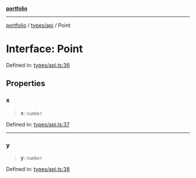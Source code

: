 [**portfolio**](../../../README.md)

***

[portfolio](../../../modules.md) / [types/api](../README.md) / Point

# Interface: Point

Defined in: [types/api.ts:36](https://github.com/tnorlund/Portfolio/blob/3ebfe498ba2c0f23e09d3a35170b3d9043711fe2/portfolio/types/api.ts#L36)

## Properties

### x

> **x**: `number`

Defined in: [types/api.ts:37](https://github.com/tnorlund/Portfolio/blob/3ebfe498ba2c0f23e09d3a35170b3d9043711fe2/portfolio/types/api.ts#L37)

***

### y

> **y**: `number`

Defined in: [types/api.ts:38](https://github.com/tnorlund/Portfolio/blob/3ebfe498ba2c0f23e09d3a35170b3d9043711fe2/portfolio/types/api.ts#L38)
